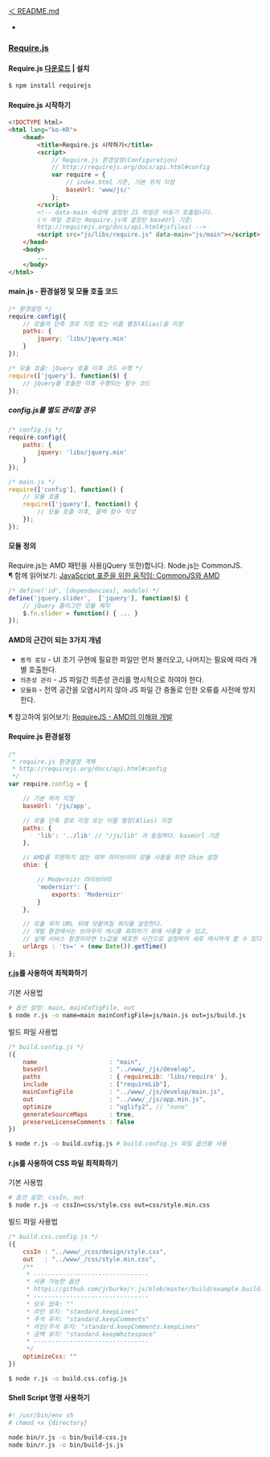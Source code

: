 [＜ README.md](../../README.md)

-

### [Require.js](http://requirejs.org/)

#### Require.js [다운로드](http://requirejs.org/docs/download.html) | 설치
```sh
$ npm install requirejs
```

#### Require.js 시작하기

```html
<!DOCTYPE html>
<html lang="ko-KR">
	<head>
		<title>Require.js 시작하기</title>
		<script>
			// Require.js 환경설정(Configuration)
			// http://requirejs.org/docs/api.html#config
			var require = {
				// index.html 기준, 기본 위치 지정
				baseUrl: 'www/js/'
			};
		</script>
		<!-- data-main 속성에 설정된 JS 파일은 비동기 호출됩니다.
		(※ 파일 경로는 Require.js에 설정된 baseUrl 기준:
		http://requirejs.org/docs/api.html#jsfiles) -->
		<script src="js/libs/require.js" data-main="js/main"></script>
	</head>
	<body>
		...
	</body>
</html>
```

#### main.js - 환경설정 및 모듈 호출 코드

```js
/* 환경설정 */
require.config({
	// 모듈의 단축 경로 지정 또는 이름 별칭(Alias)을 지정
    paths: {
        jquery: 'libs/jquery.min'
    }
});

/* 모듈 호출: jQuery 호출 이후 코드 수행 */
require(['jquery'], function($) {
	// jQuery를 호출한 이후 수행되는 함수 코드
});
```

##### config.js를 별도 관리할 경우

```js
/* config.js */
require.config({
    paths: {
        jquery: 'libs/jquery.min'
    }
});
```

```js
/* main.js */
require(['config'], function() {
	// 모듈 호출
	require(['jquery'], function() {
		// 모듈 호출 이후, 콜백 함수 작성
	});
});
```

#### 모듈 정의

Require.js는 AMD 패턴을 사용(jQuery 또한)합니다. Node.js는 CommonJS.<br>
¶ 함께 읽어보기: [JavaScript 표준을 위한 움직임: CommonJS와 AMD](http://helloworld.naver.com/helloworld/textyle/12864)

```js
/* define('id', [dependencies], module) */
define('jquery.slider',  ['jquery'], function($) {
	// jQuery 플러그인 모듈 제작
	$.fn.slider = function() { ... }
});
```

#### AMD의 근간이 되는 3가지 개념

* `동적 로딩` - UI 초기 구현에 필요한 파일만 먼저 불러오고, 나머지는 필요에 따라 개별 호출한다.
* `의존성 관리` - JS 파일간 의존성 관리를 명시적으로 하여야 한다.
* `모듈화` - 전역 공간을 오염시키지 않아 JS 파일 간 충돌로 인한 오류를 사전에 방지한다.

¶ 참고하여 읽어보기: [RequireJS - AMD의 이해와 개발](http://helloworld.naver.com/helloworld/textyle/591319)

#### Require.js 환경설정
```js
/*
 * require.js 환경설정 객체
 * http://requirejs.org/docs/api.html#config
 */
var require.config = {

    // 기본 위치 지정
    baseUrl: '/js/app',

    // 모듈 단축 경로 지정 또는 이름 별칭(Alias) 지정
    paths: {
        'lib': '../lib' // "/js/lib" 과 동일하다. baseUrl 기준
    },

    // AMD를 지원하지 않는 외부 라이브러리 모듈 사용을 위한 Shim 설정
    shim: {

    	// Modernizr 라이브러리
        'modernizr': {
            exports: 'Modernizr'
        }
    },

    // 모듈 위치 URL 뒤에 덧붙여질 쿼리를 설정한다.
    // 개발 환경에서는 브라우저 캐시를 회피하기 위해 사용할 수 있고,
    // 실제 서비스 환경이라면 ts값을 배포한 시간으로 설정하여 새로 캐시하게 할 수 있다.
    urlArgs : 'ts=' + (new Date()).getTime()
};
```

#### [r.js](http://requirejs.org/docs/optimization.html#download)를 사용하여 최적화하기

기본 사용법
```sh
# 옵션 설정: main, mainCofigFile, out
$ node r.js -o name=main mainConfigFile=js/main.js out=js/build.js
```

빌드 파일 사용법
```js
/* build.config.js */
({
	name                    : "main",
	baseUrl                 : "../www/_/js/develop",
	paths                   : { requireLib: 'libs/require' },
	include                 : ["requireLib"],
	mainConfigFile          : "../www/_/js/develop/main.js",
	out                     : "../www/_/js/app.min.js",
	optimize                : "uglify2", // "none"
	generateSourceMaps      : true,
	preserveLicenseComments : false
})
```

```sh
$ node r.js -o build.cofig.js # build.config.js 파일 옵션을 사용
```

#### r.js를 사용하여 CSS 파일 최적화하기

기본 사용법
```sh
# 옵션 설정: cssIn, out
$ node r.js -o cssIn=css/style.css out=css/style.min.css
```

빌드 파일 사용법
```js
/* build.css.config.js */
({
	cssIn : "../www/_/css/design/style.css",
	out   : "../www/_/css/style.min.css",
	/**
	 * --------------------------------
	 * 사용 가능한 옵션
	 * https://github.com/jrburke/r.js/blob/master/build/example.build.js#L218
	 * --------------------------------
	 * 모두 압축: ""
	 * 라인 유지: "standard.keepLines"
	 * 주석 유지: "standard.keepComments"
	 * 라인/주석 유지: "standard.keepComments.keepLines"
	 * 공백 유지: "standard.keepWhitespace"
	 * --------------------------------
	 */
	optimizeCss: ""
})
```

```sh
$ node r.js -o build.css.cofig.js
```

#### Shell Script 명령 사용하기

```sh
#! /usr/bin/env sh
# chmod +x {directory}

node bin/r.js -o bin/build-css.js
node bin/r.js -o bin/build-js.js
```